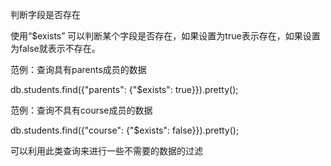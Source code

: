 判断字段是否存在

使用“$exists” 可以判断某个字段是否存在，如果设置为true表示存在，如果设置为false就表示不存在。

范例：查询具有parents成员的数据

db.students.find({"parents": {"$exists": true}}).pretty();

范例：查询不具有course成员的数据

db.students.find({"course": {"$exists": false}}).pretty();

可以利用此类查询来进行一些不需要的数据的过滤